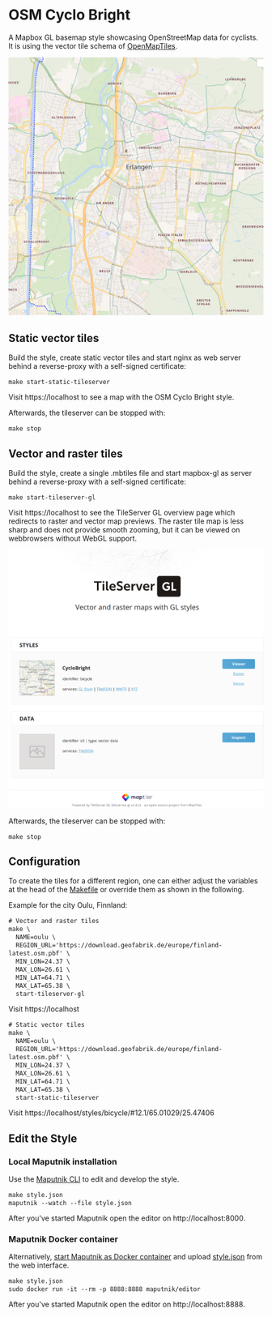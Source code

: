 # OSM Cyclo Bright

A Mapbox GL basemap style showcasing OpenStreetMap data for cyclists.
It is using the vector tile schema of [OpenMapTiles](https://github.com/openmaptiles/openmaptiles).

![Erlangen, Germany](screenshots/erlangen.png)

## Static vector tiles

Build the style, create static vector tiles and start nginx as web server behind a reverse-proxy with a self-signed certificate:

```shell
make start-static-tileserver
```

Visit https://localhost to see a map with the OSM Cyclo Bright style.

Afterwards, the tileserver can be stopped with:

```shell
make stop
```

## Vector and raster tiles

Build the style, create a single .mbtiles file and start mapbox-gl as server behind a reverse-proxy with a self-signed certificate:

```shell
make start-tileserver-gl
```

Visit https://localhost to see the TileServer GL overview page which redirects to raster and vector map previews. The raster tile map is less sharp and does not provide smooth zooming, but it can be viewed on webbrowsers without WebGL support.

![tileserver-gl-overview](screenshots/tileserver-gl-overview.png)

Afterwards, the tileserver can be stopped with:

```shell
make stop
```

## Configuration

To create the tiles for a different region, one can either adjust the variables at the head of the [Makefile](Makefile) or override them as shown in the following.

Example for the city Oulu, Finnland:

```shell
# Vector and raster tiles
make \
  NAME=oulu \
  REGION_URL='https://download.geofabrik.de/europe/finland-latest.osm.pbf' \
  MIN_LON=24.37 \
  MAX_LON=26.61 \
  MIN_LAT=64.71 \
  MAX_LAT=65.38 \
  start-tileserver-gl
```

Visit https://localhost

```shell
# Static vector tiles
make \
  NAME=oulu \
  REGION_URL='https://download.geofabrik.de/europe/finland-latest.osm.pbf' \
  MIN_LON=24.37 \
  MAX_LON=26.61 \
  MIN_LAT=64.71 \
  MAX_LAT=65.38 \
  start-static-tileserver
```

Visit https://localhost/styles/bicycle/#12.1/65.01029/25.47406

## Edit the Style

### Local Maputnik installation

Use the [Maputnik CLI](http://openmaptiles.org/docs/style/maputnik/) to edit and develop the style.

```
make style.json
maputnik --watch --file style.json
```

After you've started Maputnik open the editor on http://localhost:8000.

### Maputnik Docker container

Alternatively, [start Maputnik as Docker container](https://github.com/maputnik/editor#usage) and upload [style.json](style.json) from the web interface.

```shell
make style.json
sudo docker run -it --rm -p 8888:8888 maputnik/editor
```

After you've started Maputnik open the editor on http://localhost:8888.
